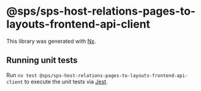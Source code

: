 # @sps/sps-host-relations-pages-to-layouts-frontend-api-client

This library was generated with [Nx](https://nx.dev).

## Running unit tests

Run `nx test @sps/sps-host-relations-pages-to-layouts-frontend-api-client` to execute the unit tests via [Jest](https://jestjs.io).
